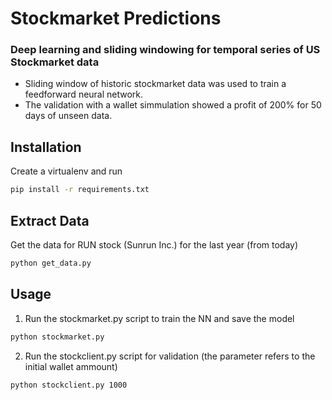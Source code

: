 # Stockmarket Predictions
### Deep learning and sliding windowing for temporal series of US Stockmarket data
* Sliding window of historic stockmarket data was used to train a feedforward neural network.
* The validation with a wallet simmulation showed a profit of 200% for 50 days of unseen data.
## Installation
Create a virtualenv and run
```bash
pip install -r requirements.txt
```
## Extract Data
Get the data for RUN stock (Sunrun Inc.) for the last year (from today)
```bash
python get_data.py
```
## Usage
1. Run the stockmarket.py script to train the NN and save the model
```bash
python stockmarket.py
```
2. Run the stockclient.py script for validation (the parameter refers to the initial wallet ammount)
```bash
python stockclient.py 1000
```
